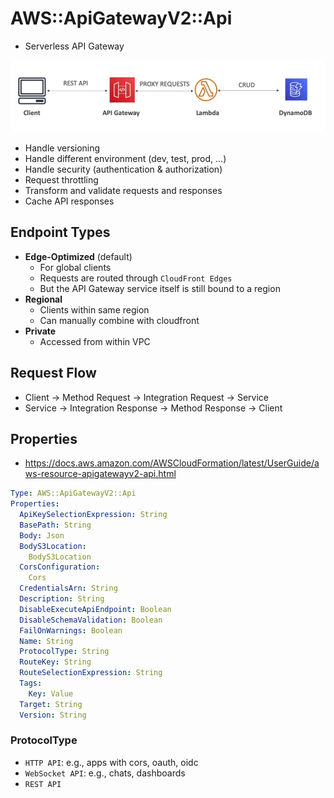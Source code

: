 # AWS::ApiGatewayV2::Api

- Serverless API Gateway

![API Gateway](.images/api-gateway.png)

- Handle versioning
- Handle different environment (dev, test, prod, ...)
- Handle security (authentication & authorization)
- Request throttling
- Transform and validate requests and responses
- Cache API responses

## Endpoint Types

- **Edge-Optimized** (default)
  - For global clients
  - Requests are routed through `CloudFront Edges`
  - But the API Gateway service itself is still bound to a region
- **Regional**
  - Clients within same region
  - Can manually combine with cloudfront
- **Private**
  - Accessed from within VPC

## Request Flow

- Client -> Method Request -> Integration Request -> Service
- Service -> Integration Response -> Method Response -> Client

## Properties

- <https://docs.aws.amazon.com/AWSCloudFormation/latest/UserGuide/aws-resource-apigatewayv2-api.html>

```yaml
Type: AWS::ApiGatewayV2::Api
Properties:
  ApiKeySelectionExpression: String
  BasePath: String
  Body: Json
  BodyS3Location:
    BodyS3Location
  CorsConfiguration:
    Cors
  CredentialsArn: String
  Description: String
  DisableExecuteApiEndpoint: Boolean
  DisableSchemaValidation: Boolean
  FailOnWarnings: Boolean
  Name: String
  ProtocolType: String
  RouteKey: String
  RouteSelectionExpression: String
  Tags:
    Key: Value
  Target: String
  Version: String
```

### ProtocolType

- `HTTP API`: e.g., apps with cors, oauth, oidc
- `WebSocket API`: e.g., chats, dashboards
- `REST API`
